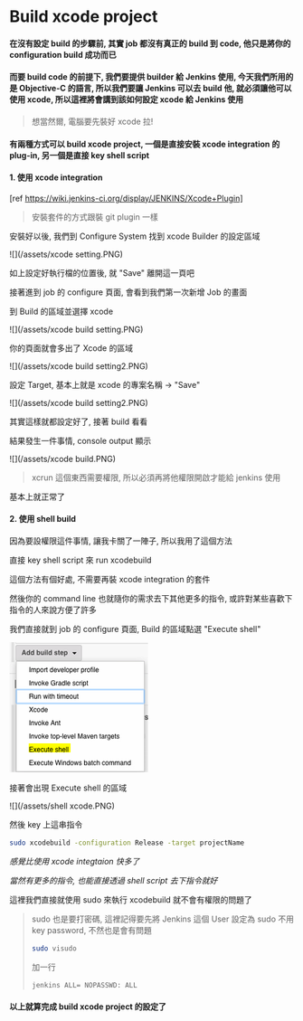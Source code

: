 Build xcode project
====

#### 在沒有設定 build 的步驟前, 其實 job 都沒有真正的 build 到 code, 他只是將你的 configuration build 成功而已

#### 而要 build code 的前提下, 我們要提供 builder 給 Jenkins 使用, 今天我們所用的是 Objective-C 的語言, 所以我們要讓 Jenkins 可以去 build 他, 就必須讓他可以使用 xcode, 所以這裡將會講到該如何設定 xcode 給 Jenkins 使用

> 想當然爾, 電腦要先裝好 xcode 拉!

#### 有兩種方式可以 build xcode project, 一個是直接安裝 xcode integration 的 plug-in, 另一個是直接 key shell script 

#### 1. 使用 xcode integration

[ref https://wiki.jenkins-ci.org/display/JENKINS/Xcode+Plugin]

> 安裝套件的方式跟裝 git plugin 一樣

安裝好以後, 我們到 Configure System 找到 xcode Builder 的設定區域

![](/assets/xcode setting.PNG)

如上設定好執行檔的位置後, 就 "Save" 離開這一頁吧

接著進到 job 的 configure 頁面, 會看到我們第一次新增 Job 的畫面

到 Build 的區域並選擇 xcode

![](/assets/xcode build setting.PNG)

你的頁面就會多出了 Xcode 的區域

![](/assets/xcode build setting2.PNG)

設定 Target, 基本上就是 xcode 的專案名稱 -> "Save"

![](/assets/xcode build setting2.PNG)

其實這樣就都設定好了, 接著 build 看看

結果發生一件事情, console output 顯示

![](/assets/xcode build.PNG)

> xcrun 這個東西需要權限, 所以必須再將他權限開啟才能給 jenkins 使用

基本上就正常了

#### 2. 使用 shell build

因為要設權限這件事情, 讓我卡關了一陣子, 所以我用了這個方法

直接 key shell script 來 run xcodebuild

這個方法有個好處, 不需要再裝 xcode integration 的套件

然後你的 command line 也就隨你的需求去下其他更多的指令, 或許對某些喜歡下指令的人來說方便了許多

我們直接就到 job 的 configure 頁面, Build 的區域點選 "Execute shell"

![](/assets/shell.PNG)

接著會出現 Execute shell 的區域

![](/assets/shell xcode.PNG)

然後 key 上這串指令

```bash
sudo xcodebuild -configuration Release -target projectName
```

_感覺比使用 xcode integtaion 快多了_

_當然有更多的指令, 也能直接透過 shell script 去下指令就好_

這裡我們直接就使用 sudo 來執行 xcodebuild 就不會有權限的問題了

> sudo 也是要打密碼, 這裡記得要先將 Jenkins 這個 User 設定為 sudo 不用 key password, 不然也是會有問題
> ```bash
> sudo visudo
> ```
> 加一行
> ```bash
> jenkins ALL= NOPASSWD: ALL
> ```

#### 以上就算完成 build xcode project 的設定了